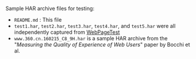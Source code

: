 Sample HAR archive files for testing:
  - `README.md` :  This file
  - `test1.har`, `test2.har`, `test3.har`, `test4.har`, and `test5.har` were all independently captured from [WebPageTest](https://www.webpagetest.org/)
  - `www.360.cn.160215_C8_9H.har` is a sample HAR archive from the "*Measuring the Quality of Experience of Web Users*" paper by Bocchi et al.
